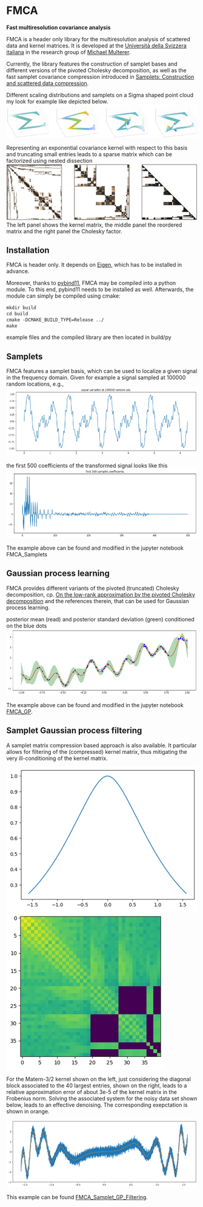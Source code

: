 # FMCA
**Fast multiresolution covariance analysis**

FMCA is a header only library for the multiresolution analysis of scattered data and kernel matrices. It is developed
at the [Università della Svizzera italiana](https://www.usi.ch) in the research group of [Michael Multerer](http://usi.to/3ps).

Currently, the library features the construction of samplet bases and different versions of the pivoted Cholesky decomposition,
as well as the fast samplet covariance compression introduced in 
[Samplets: Construction and scattered data compression](https://doi.org/10.1016/j.jcp.2022.111616).

Different scaling distributions and samplets on a Sigma shaped point cloud my look for example like depicted below.
![What is this](assets/samplets.png)

Representing an exponential covariance kernel with respect to this basis and truncating small entries leads to a sparse matrix
which can be factorized using nested dissection
![What is this](assets/compressed_kernel.png)
The left panel shows the kernel matrix, the middle panel the reordered matrix and the right panel the Cholesky factor.


## Installation
FMCA is header only. It depends on [Eigen](https://eigen.tuxfamily.org),
which has to be installed in advance.

Moreover, thanks to [pybind11](https://github.com/pybind/pybind11), FMCA may be compiled into a python module.
To this end, pybind11 needs to be installed as well. Afterwards, the module can simply be compiled using cmake:
```
mkdir build
cd build
cmake -DCMAKE_BUILD_TYPE=Release ../
make
```
example files and the compiled library are then located in build/py

## Samplets

FMCA features a samplet basis, which can be used to localize a given signal in the frequency domain. Given for example a
signal sampled at 100000 random locations, e.g.,
![What is this](assets/signal.png)

the first 500 coefficients of the transformed signal looks like this
![What is this](assets/Tsignal.png)

The example above can be found and modified in the jupyter notebook FMCA_Samplets

## Gaussian process learning

FMCA provides different variants of the pivoted (truncated) Cholesky decomposition, cp.
[On the low-rank approximation by the pivoted Cholesky decomposition](https://www.sciencedirect.com/science/article/pii/S0168927411001814)
and the references therein, that can be used for Gaussian process learning.

posterior mean (read) and posterior standard deviation (green) conditioned on the blue dots
![What is this](assets/gaussian_process.png)

The example above can be found and modified in the jupyter notebook [FMCA_GP](https://github.com/muchip/fmca/blob/master/py/FMCA_GP.ipynb).

## Samplet Gaussian process filtering

A samplet matrix compression based approach is also available. It particular allows for filtering of the (compressed) kernel
matrix, thus mitigating the very ill-conditioning of the kernel matrix. 

![What is this](assets/kernel.png)![What is this](assets/filteredKernel.png)

For the Matern-3/2 kernel shown on the left, just considering the diagonal block associated to the 40 largest entries, shown on the right,
leads to a relative approximation error of about 3e-5 of the kernel matrix in the Frobenius norm. Solving the associated system for the noisy
data set shown below, leads to an effective denoising. The corresponding exepctation is shown in orange.

![What is this](assets/filteredGP.png)

This example
can be found [FMCA_Samplet_GP_Filtering](https://github.com/muchip/fmca/blob/master/py/FMCA_Samplet_GP_Filtering.ipynb).

